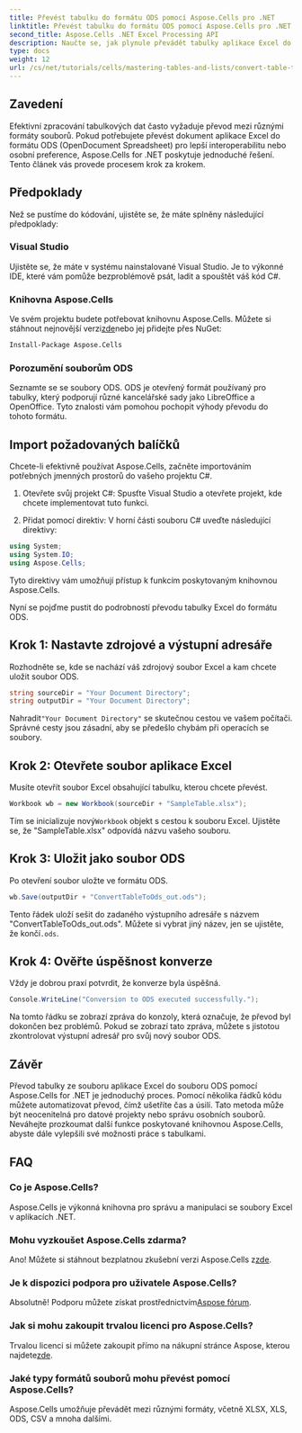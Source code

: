 ```yaml
---
title: Převést tabulku do formátu ODS pomocí Aspose.Cells pro .NET
linktitle: Převést tabulku do formátu ODS pomocí Aspose.Cells pro .NET
second_title: Aspose.Cells .NET Excel Processing API
description: Naučte se, jak plynule převádět tabulky aplikace Excel do formátu ODS pomocí Aspose.Cells for .NET. Tento průvodce krok za krokem.
type: docs
weight: 12
url: /cs/net/tutorials/cells/mastering-tables-and-lists/convert-table-to-ods-format/
---
```

## Zavedení

Efektivní zpracování tabulkových dat často vyžaduje převod mezi různými formáty souborů. Pokud potřebujete převést dokument aplikace Excel do formátu ODS (OpenDocument Spreadsheet) pro lepší interoperabilitu nebo osobní preference, Aspose.Cells for .NET poskytuje jednoduché řešení. Tento článek vás provede procesem krok za krokem.

## Předpoklady

Než se pustíme do kódování, ujistěte se, že máte splněny následující předpoklady:

### Visual Studio

Ujistěte se, že máte v systému nainstalované Visual Studio. Je to výkonné IDE, které vám pomůže bezproblémově psát, ladit a spouštět váš kód C#.

### Knihovna Aspose.Cells

 Ve svém projektu budete potřebovat knihovnu Aspose.Cells. Můžete si stáhnout nejnovější verzi[zde](https://releases.aspose.com/cells/net/)nebo jej přidejte přes NuGet:

```bash
Install-Package Aspose.Cells
```

### Porozumění souborům ODS

Seznamte se se soubory ODS. ODS je otevřený formát používaný pro tabulky, který podporují různé kancelářské sady jako LibreOffice a OpenOffice. Tyto znalosti vám pomohou pochopit výhody převodu do tohoto formátu.

## Import požadovaných balíčků

Chcete-li efektivně používat Aspose.Cells, začněte importováním potřebných jmenných prostorů do vašeho projektu C#.

1. Otevřete svůj projekt C#: Spusťte Visual Studio a otevřete projekt, kde chcete implementovat tuto funkci.

2. Přidat pomocí direktiv: V horní části souboru C# uveďte následující direktivy:

```csharp
using System;
using System.IO;
using Aspose.Cells;
```

Tyto direktivy vám umožňují přístup k funkcím poskytovaným knihovnou Aspose.Cells.

Nyní se pojďme pustit do podrobností převodu tabulky Excel do formátu ODS.

## Krok 1: Nastavte zdrojové a výstupní adresáře

Rozhodněte se, kde se nachází váš zdrojový soubor Excel a kam chcete uložit soubor ODS.

```csharp
string sourceDir = "Your Document Directory";
string outputDir = "Your Document Directory";
```

 Nahradit`"Your Document Directory"` se skutečnou cestou ve vašem počítači. Správné cesty jsou zásadní, aby se předešlo chybám při operacích se soubory.

## Krok 2: Otevřete soubor aplikace Excel

Musíte otevřít soubor Excel obsahující tabulku, kterou chcete převést.

```csharp
Workbook wb = new Workbook(sourceDir + "SampleTable.xlsx");
```

 Tím se inicializuje nový`Workbook` objekt s cestou k souboru Excel. Ujistěte se, že "SampleTable.xlsx" odpovídá názvu vašeho souboru.

## Krok 3: Uložit jako soubor ODS

Po otevření soubor uložte ve formátu ODS.

```csharp
wb.Save(outputDir + "ConvertTableToOds_out.ods");
```

 Tento řádek uloží sešit do zadaného výstupního adresáře s názvem "ConvertTableToOds_out.ods". Můžete si vybrat jiný název, jen se ujistěte, že končí`.ods`.

## Krok 4: Ověřte úspěšnost konverze

Vždy je dobrou praxí potvrdit, že konverze byla úspěšná.

```csharp
Console.WriteLine("Conversion to ODS executed successfully.");
```

Na tomto řádku se zobrazí zpráva do konzoly, která označuje, že převod byl dokončen bez problémů. Pokud se zobrazí tato zpráva, můžete s jistotou zkontrolovat výstupní adresář pro svůj nový soubor ODS.

## Závěr

Převod tabulky ze souboru aplikace Excel do souboru ODS pomocí Aspose.Cells for .NET je jednoduchý proces. Pomocí několika řádků kódu můžete automatizovat převod, čímž ušetříte čas a úsilí. Tato metoda může být neocenitelná pro datové projekty nebo správu osobních souborů. Neváhejte prozkoumat další funkce poskytované knihovnou Aspose.Cells, abyste dále vylepšili své možnosti práce s tabulkami.

## FAQ

### Co je Aspose.Cells?

Aspose.Cells je výkonná knihovna pro správu a manipulaci se soubory Excel v aplikacích .NET.

### Mohu vyzkoušet Aspose.Cells zdarma?

 Ano! Můžete si stáhnout bezplatnou zkušební verzi Aspose.Cells z[zde](https://releases.aspose.com/cells/net/).

### Je k dispozici podpora pro uživatele Aspose.Cells?

 Absolutně! Podporu můžete získat prostřednictvím[Aspose fórum](https://forum.aspose.com/c/cells/9).

### Jak si mohu zakoupit trvalou licenci pro Aspose.Cells?

 Trvalou licenci si můžete zakoupit přímo na nákupní stránce Aspose, kterou najdete[zde](https://purchase.aspose.com/buy).

### Jaké typy formátů souborů mohu převést pomocí Aspose.Cells?

Aspose.Cells umožňuje převádět mezi různými formáty, včetně XLSX, XLS, ODS, CSV a mnoha dalšími.